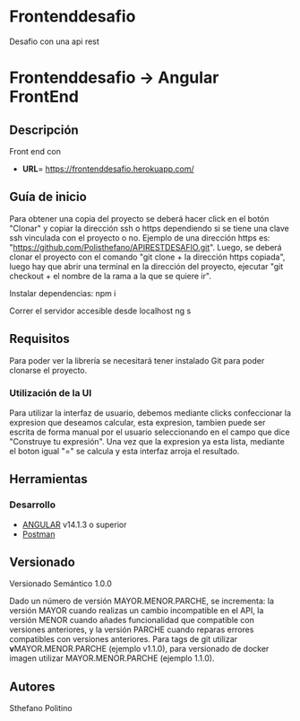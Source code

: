 # Frontenddesafio

Desafio con una api rest

# Frontenddesafio -> Angular FrontEnd

## Descripción

Front end con

- **URL**= https://frontenddesafio.herokuapp.com/

## Guía de inicio

Para obtener una copia del proyecto se deberá hacer click en el botón "Clonar" y copiar la dirección ssh o https dependiendo si se tiene una clave ssh vinculada con el proyecto o no. Ejemplo de una dirección https es: "https://github.com/Polisthefano/APIRESTDESAFIO.git". Luego, se deberá clonar el proyecto con el comando "git clone + la dirección https copiada", luego hay que abrir una terminal en la dirección del proyecto, ejecutar "git checkout + el nombre de la rama a la que se quiere ir".

Instalar dependencias:
npm i

Correr el servidor accesible desde localhost
ng s

## Requisitos

Para poder ver la librería se necesitará tener instalado Git para poder clonarse el proyecto.

### Utilización de la UI

Para utilizar la interfaz de usuario, debemos mediante clicks confeccionar la expresion que deseamos calcular, esta expresion, tambien puede ser escrita de forma manual por el usuario seleccionando en el campo que dice "Construye tu expresión". Una vez que la expresion ya esta lista, mediante el boton igual "=" se calcula y esta interfaz arroja el resultado.

## Herramientas

### Desarrollo

- [ANGULAR](https://angular.io/) v14.1.3 o superior
- [Postman](https://www.postman.com/)

## Versionado

Versionado Semántico 1.0.0

Dado un número de versión MAYOR.MENOR.PARCHE, se incrementa:
la versión MAYOR cuando realizas un cambio incompatible en el API,
la versión MENOR cuando añades funcionalidad que compatible con versiones anteriores, y
la versión PARCHE cuando reparas errores compatibles con versiones anteriores.
Para tags de git utilizar **v**MAYOR.MENOR.PARCHE (ejemplo v1.1.0), para versionado de docker imagen utilizar MAYOR.MENOR.PARCHE (ejemplo 1.1.0).

## Autores

Sthefano Politino
